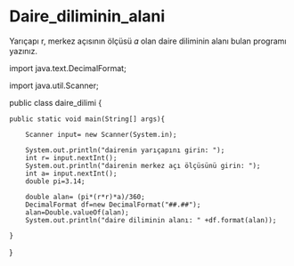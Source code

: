 # Daire_diliminin_alani
Yarıçapı r, merkez açısının ölçüsü 𝛼 olan daire diliminin alanı bulan programı yazınız.

import java.text.DecimalFormat;

import java.util.Scanner;

public class daire_dilimi {

    public static void main(String[] args){
    
        Scanner input= new Scanner(System.in);

        System.out.println("dairenin yarıçapını girin: ");
        int r= input.nextInt();
        System.out.println("dairenin merkez açı ölçüsünü girin: ");
        int a= input.nextInt();
        double pi=3.14;

        double alan= (pi*(r*r)*a)/360;
        DecimalFormat df=new DecimalFormat("##.##");
        alan=Double.valueOf(alan);
        System.out.println("daire diliminin alanı: " +df.format(alan));

    }
}

